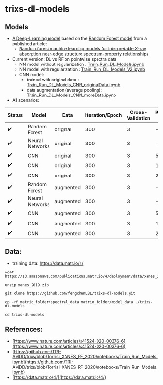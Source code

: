 # trixs-dl-models
## Models
* [A Deep-Learning model](Train_Run_DL_Models.ipynb) based on the [Random Forest model](https://github.com/TRI-AMDD/trixs/blob/Torrisi_XANES_RF_2020/notebooks/Train_Run_Models.ipynb) from a published article: 
   * [Random forest machine learning models for interpretable X-ray absorption near-edge structure spectrum-property relationships](https://www.nature.com/articles/s41524-020-00376-6)
* Current version: DL vs RF on pointwise spectra data
  * NN model without regularization : [Train_Run_DL_Models.ipynb](Train_Run_DL_Models.ipynb)
  * NN model with regularization : [Train_Run_DL_Models_V2.ipynb](Train_Run_DL_Models.ipynb)
  * CNN model:
    * trained with original data : [Train_Run_DL_Models_CNN_originalData.ipynb](Train_Run_DL_Models_CNN_originalData.ipynb)
    * data augmentation (average pooling): [Train_Run_DL_Models_CNN_moreData.ipynb](Train_Run_DL_Models_CNN_moreData.ipynb)
* All scenarios:
  
| Status                   | Model      | Data      | Iteration/Epoch | Cross-Validation | Kernel-Size | Feature Importance | Notebook |
| ------------------------ | -----------| --------- | -------------   | ---------------- | ----------- | --  | -------- |
| :heavy_check_mark: | Random Forest    | original  | 300             | 3                | -           | Yes | [done](Train_Run_DL_Models_CNN_originalData.ipynb)|
| :heavy_check_mark: | Neural Networks  | original  | 300             | 3                | -           | Yes | [done](Train_Run_DL_Models.ipynb)|
| :heavy_check_mark: | CNN              | original  | 300             | 3                | 5           | No | [done](Train_Run_DL_Models_CNN_originalData.ipynb)|
| :heavy_check_mark: | CNN              | original  | 300             | 3                | 10          | No | [done](Train_Run_DL_Models_CNN_originalData_10.ipynb)|
| :heavy_check_mark: | CNN              | original  | 300             | 3                | 20          | No | [done](Train_Run_DL_Models_CNN_originalData_20.ipynb)|
| :heavy_check_mark: | Random Forest    | augmented | 300             | 3                | -           | Yes | [done](Train_Run_DL_Models_CNN_moreData.ipyn)|
| :heavy_check_mark: | Neural Networks  | augmented | 300             | 3                | -           | Yes | [done](Train_Run_DL_Models_moreData.ipynb)|
| :heavy_check_mark: | CNN              | augmented | 300             | 3                | 5           | No | [done](Train_Run_DL_Models_CNN_moreData_5.ipynb)|
| :heavy_check_mark: | CNN              | augmented | 300             | 3                | 10          | No | [done](Train_Run_DL_Models_CNN_moreData_10.ipynb)|
| :heavy_check_mark: | CNN              | augmented | 300             | 3                | 20          | No | [done](Train_Run_DL_Models_CNN_moreData_20.ipynb)|


## Data:
* training data: https://data.matr.io/4/
```
wget https://s3.amazonaws.com/publications.matr.io/4/deployment/data/xanes_2019.zip

unzip xanes_2019.zip

git clone https://github.com/fengchenLBL/trixs-dl-models.git

cp -rf matrio_folder/spectral_data matrio_folder/model_data ./trixs-dl-models

cd trixs-dl-models
```
## References:
* [https://www.nature.com/articles/s41524-020-00376-6](https://www.nature.com/articles/s41524-020-00376-6)
* [https://github.com/TRI-AMDD/trixs/blob/Torrisi_XANES_RF_2020/notebooks/Train_Run_Models.ipynb](https://github.com/TRI-AMDD/trixs/blob/Torrisi_XANES_RF_2020/notebooks/Train_Run_Models.ipynb)
* [https://data.matr.io/4/](https://data.matr.io/4/)
